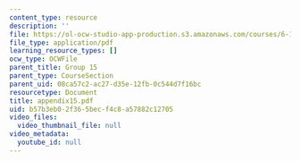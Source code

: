 ```yaml
---
content_type: resource
description: ''
file: https://ol-ocw-studio-app-production.s3.amazonaws.com/courses/6-111-introductory-digital-systems-laboratory-spring-2006/b57b3eb02f365becf4c8a57882c12705_appendix15.pdf
file_type: application/pdf
learning_resource_types: []
ocw_type: OCWFile
parent_title: Group 15
parent_type: CourseSection
parent_uid: 08ca57c2-ac27-d35e-12fb-0c544d7f16bc
resourcetype: Document
title: appendix15.pdf
uid: b57b3eb0-2f36-5bec-f4c8-a57882c12705
video_files:
  video_thumbnail_file: null
video_metadata:
  youtube_id: null
---
```

